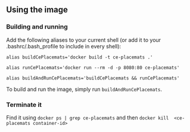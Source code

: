## Using the image
### Building and running
Add the following aliases to your current shell (or add it to your .bashrc/.bash_profile to include in every shell):

`alias buildCePlacemats='docker build -t ce-placemats .'`

`alias runCePlacemats='docker run --rm -d -p 8080:80 ce-placemats'`

`alias buildAndRunCePlacemats='buildCePlacemats && runCePlacemats'`

To build and run the image, simply run `buildAndRunCePlacemats`.

### Terminate it
Find it using `docker ps | grep ce-placemats` and then `docker kill 
<ce-placemats container-id>`